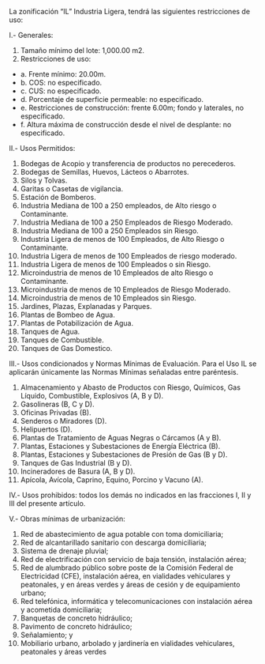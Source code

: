 
La zonificación “IL” Industria Ligera, tendrá las siguientes restricciones de uso:

I.- Generales:

1. Tamaño mínimo del lote: 1,000.00 m2.
2. Restricciones de uso:

* a. Frente mínimo: 20.00m.
* b. COS: no especificado.
* c. CUS: no especificado.
* d. Porcentaje de superficie permeable: no especificado.
* e. Restricciones de construcción: frente 6.00m; fondo y laterales, no especificado.
* f. Altura máxima de construcción desde el nivel de desplante: no especificado.

II.- Usos Permitidos:

1. Bodegas de Acopio y transferencia de productos no perecederos.
2. Bodegas de Semillas, Huevos, Lácteos o Abarrotes.
3. Silos y Tolvas.
4. Garitas o Casetas de vigilancia.
5. Estación de Bomberos.
6. Industria Mediana de 100 a 250 empleados, de Alto riesgo o Contaminante.
7. Industria Mediana de 100 a 250 Empleados de Riesgo Moderado.
8. Industria Mediana de 100 a 250 Empleados sin Riesgo.
9. Industria Ligera de menos de 100 Empleados, de Alto Riesgo o Contaminante.
10. Industria Ligera de menos de 100 Empleados de riesgo moderado.
11. Industria Ligera de menos de 100 Empleados o sin Riesgo.
12. Microindustria de menos de 10 Empleados de alto Riesgo o Contaminante.
13. Microindustria de menos de 10 Empleados de Riesgo Moderado.
14. Microindustria de menos de 10 Empleados sin Riesgo.
15. Jardines, Plazas, Explanadas y Parques.
16. Plantas de Bombeo de Agua.
17. Plantas de Potabilización de Agua.
18. Tanques de Agua.
19. Tanques de Combustible.
20. Tanques de Gas Domestico.

III.- Usos condicionados y Normas Mínimas de Evaluación. Para el Uso IL se aplicarán únicamente las Normas Mínimas señaladas entre paréntesis.

1. Almacenamiento y Abasto de Productos con Riesgo, Químicos, Gas Líquido, Combustible, Explosivos (A, B y D).
2. Gasolineras (B, C y D).
3. Oficinas Privadas (B).
4. Senderos o Miradores (D).
5. Helipuertos (D).
6. Plantas de Tratamiento de Aguas Negras o Cárcamos (A y B).
7. Plantas, Estaciones y Subestaciones de Energía Eléctrica (B).
8. Plantas, Estaciones y Subestaciones de Presión de Gas (B y D).
9. Tanques de Gas Industrial (B y D).
10. Incineradores de Basura (A, B y D).
11. Apícola, Avícola, Caprino, Equino, Porcino y Vacuno (A).

IV.- Usos prohibidos: todos los demás no indicados en las fracciones I, II y III del presente artículo.

V.- Obras mínimas de urbanización:

1. Red de abastecimiento de agua potable con toma domiciliaria;
2. Red de alcantarillado sanitario con descarga domiciliaria;
3. Sistema de drenaje pluvial;
4. Red de electrificación con servicio de baja tensión, instalación aérea;
5. Red de alumbrado público sobre poste de la Comisión Federal de Electricidad (CFE), instalación aérea, en vialidades vehiculares y peatonales, y en áreas verdes y áreas de cesión y de equipamiento urbano;
6. Red telefónica, informática y telecomunicaciones con instalación aérea y acometida domiciliaria;
7. Banquetas de concreto hidráulico;
8. Pavimento de concreto hidráulico;
9. Señalamiento; y
10. Mobiliario urbano, arbolado y jardinería en vialidades vehiculares, peatonales y áreas verdes
